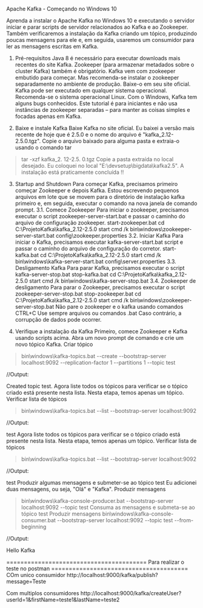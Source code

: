Apache Kafka - Começando no Windows 10


Aprenda a instalar o Apache Kafka no Windows 10 e executando o servidor iniciar e parar scripts de servidor relacionados ao Kafka e ao Zookeeper. 
Também verificaremos a instalação da Kafka criando um tópico, produzindo poucas mensagens para ele e, em seguida, usaremos um consumidor para ler as mensagens escritas em Kafka.
1. Pré-requisitos
Java 8 é necessário para executar downloads mais recentes do site Kafka.
Zookeeper (para armazenar metadados sobre o cluster Kafka) também é obrigatório. Kafka vem com zookeeper embutido para começar. 
Mas recomenda-se instalar o zookeeper separadamente no ambiente de produção. Baixe-o em seu site oficial.
Kafka pode ser executado em qualquer sistema operacional. Recomenda-se o sistema operacional Linux. Com o Windows, Kafka tem alguns bugs conhecidos.
Este tutorial é para iniciantes e não usa instâncias de zookeeper separadas – para manter as coisas simples e focadas apenas em Kafka.

2. Baixe e instale Kafka
Baixe Kafka no site oficial. Eu baixei a versão mais recente de hoje que é 2.5.0 e o nome do arquivo é "kafka_2.12-2.5.0.tgz".
Copie o arquivo baixado para alguma pasta e extraia-o usando o comando tar
> tar -xzf kafka_2. 12-2.5. 0.tgz
Copie a pasta extraída no local desejado. Eu coloquei no local "E:\devsetup\bigdata\kafka2.5".
A instalação está praticamente concluída !!

3. Startup and Shutdown
Para começar Kafka, precisamos primeiro começar Zookeeper e depois Kafka. Estou escrevendo pequenos arquivos em lote que se movem para o diretório de instalação kafka primeiro e,
 em seguida, executar o comando na nova janela de comando prompt.
3.1. Comece Zookeeper
Para iniciar o zookeeper, precisamos executar o script zookeeper-server-start.bat e passar o caminho do arquivo de configuração zookeeper.
start-zookeeper.bat
cd C:\ProjetoKafka\kafka_2.12-2.5.0
start cmd /k bin\windows\zookeeper-server-start.bat config\zookeeper.properties
3.2. Iniciar Kafka
Para iniciar o Kafka, precisamos executar kafka-server-start.bat script e passar o caminho do arquivo de configuração do corretor.
start-kafka.bat
cd C:\ProjetoKafka\kafka_2.12-2.5.0
start cmd /k bin\windows\kafka-server-start.bat config\server.properties
3.3. Desligamento Kafka
Para parar Kafka, precisamos executar o script kafka-server-stop.bat
stop-kafka.bat
cd C:\ProjetoKafka\kafka_2.12-2.5.0
start cmd /k bin\windows\kafka-server-stop.bat
3.4. Zookeeper de desligamento
Para parar o Zookeeper, precisamos executar o script zookeeper-server-stop.bat
stop-zookeeper.bat
cd C:\ProjetoKafka\kafka_2.12-2.5.0
start cmd /k bin\windows\zookeeper-server-stop.bat
Não pare o zookeeper e o kafka usando comandos CTRL+C Use sempre arquivos ou comandos .bat Caso contrário, a corrupção de dados pode ocorrer.

4. Verifique a instalação da Kafka
Primeiro, comece Zookeeper e Kafka usando scripts acima.
Abra um novo prompt de comando e crie um novo tópico Kafka.
Criar tópico
> bin\windows\kafka-topics.bat --create --bootstrap-server localhost:9092 --replication-factor  1 --partitions  1 --topic test
 
//Output:
 
Created topic test.
Agora liste todos os tópicos para verificar se o tópico criado está presente nesta lista. Nesta etapa, temos apenas um tópico.
Verificar lista de tópicos
> bin\windows\kafka-topics.bat --list --bootstrap-server localhost:9092
 
//Output:
 
test
Agora liste todos os tópicos para verificar se o tópico criado está presente nesta lista. Nesta etapa, temos apenas um tópico.
Verificar lista de tópicos
> bin\windows\kafka-topics.bat --list --bootstrap-server localhost:9092
 
//Output:
 
test
Produzir algumas mensagens e submeter-se ao tópico test Eu adicionei duas mensagens, ou seja, "Olá" e "Kafka".
Produzir mensagens
> bin\windows\kafka-console-producer.bat --bootstrap-server localhost:9092 --topic test
Consuma as mensagens e submeta-se ao tópico test
Produzir mensagens
> bin\windows\kafka-console-consumer.bat --bootstrap-server localhost:9092 --topic test --from-beginning
 
//Output:
 
Hello
Kafka

======================================== Para realizar o teste no postman =======================================
COm unico consumidor
http://localhost:9000/kafka/publish?message=Teste

Com multiplos consumidores
http://localhost:9000/kafka/createUser?userId=1&firstName=teste1&lastName=teste2